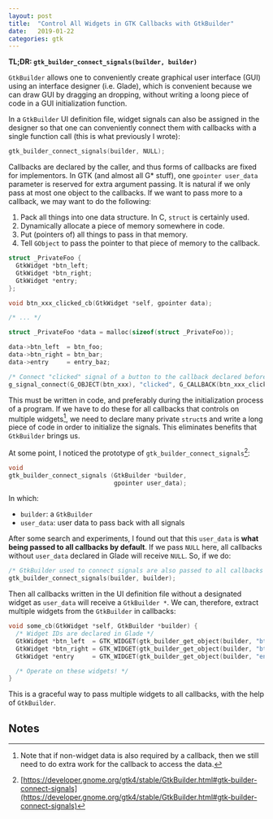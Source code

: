```yaml
---
layout: post
title:  "Control All Widgets in GTK Callbacks with GtkBuilder"
date:   2019-01-22
categories: gtk
---
```


**TL;DR: `gtk_builder_connect_signals(builder, builder)`**

`GtkBuilder` allows one to conveniently create graphical user interface (GUI) using an interface designer (i.e. Glade), which is convenient because we can draw GUI by dragging an dropping, without writing a loong piece of code in a GUI initialization function.

In a `GtkBuilder` UI definition file, widget signals can also be assigned in the designer so that one can conveniently connect them with callbacks with a single function call (this is what previously I wrote):

```c
gtk_builder_connect_signals(builder, NULL);
```

Callbacks are declared by the caller, and thus forms of callbacks are fixed for implementors. In GTK (and almost all G\* stuff), one `gpointer user_data` parameter is reserved for extra argument passing. It is natural if we only pass at most one object to the callbacks. If we want to pass more to a callback, we may want to do the following:

1. Pack all things into one data structure. In C, `struct` is certainly used.
2. Dynamically allocate a piece of memory somewhere in code.
3. Put (pointers of) all things to pass in that memory.
4. Tell `GObject` to pass the pointer to that piece of memory to the callback.

```c
struct _PrivateFoo {
  GtkWidget *btn_left;
  GtkWidget *btn_right;
  GtkWidget *entry;
};

void btn_xxx_clicked_cb(GtkWidget *self, gpointer data);

/* ... */

struct _PrivateFoo *data = malloc(sizeof(struct _PrivateFoo));

data->btn_left  = btn_foo;
data->btn_right = btn_bar;
data->entry     = entry_baz;

/* Connect "clicked" signal of a button to the callback declared before */
g_signal_connect(G_OBJECT(btn_xxx), "clicked", G_CALLBACK(btn_xxx_clicked_cb), data);
```

This must be written in code, and preferably during the initialization process of a program. If we have to do these for all callbacks that controls on multiple widgets[^1], we need to declare many private `struct`s and write a long piece of code in order to initialize the signals. This eliminates benefits that `GtkBuilder` brings us.

At some point, I noticed the prototype of `gtk_builder_connect_signals`[^2]:

```c
void
gtk_builder_connect_signals (GtkBuilder *builder,
                             gpointer user_data);
```

In which:

- `builder`: a `GtkBuilder`
- `user_data`: user data to pass back with all signals

After some search and experiments, I found out that this `user_data` is **what being passed to all callbacks by default**. If we pass `NULL` here, all callbacks without `user_data` declared in Glade will receive `NULL`. So, if we do:

```c
/* GtkBuilder used to connect signals are also passed to all callbacks */
gtk_builder_connect_signals(builder, builder);
```

Then all callbacks written in the UI definition file without a designated widget as `user_data` will receive a `GtkBuilder *`. We can, therefore, extract multiple widgets from the `GtkBuilder` in callbacks:

```c
void some_cb(GtkWidget *self, GtkBuilder *builder) {
  /* Widget IDs are declared in Glade */
  GtkWidget *btn_left  = GTK_WIDGET(gtk_builder_get_object(builder, "btn_foo"));
  GtkWidget *btn_right = GTK_WIDGET(gtk_builder_get_object(builder, "btn_bar"));
  GtkWidget *entry     = GTK_WIDGET(gtk_builder_get_object(builder, "entry_baz"));

  /* Operate on these widgets! */
}
```

This is a graceful way to pass multiple widgets to all callbacks, with the help of `GtkBuilder`.

## Notes

[^1]: Note that if non-widget data is also required by a callback, then we still need to do extra work for the callback to access the data.
[^2]: [https://developer.gnome.org/gtk4/stable/GtkBuilder.html#gtk-builder-connect-signals](https://developer.gnome.org/gtk4/stable/GtkBuilder.html#gtk-builder-connect-signals)